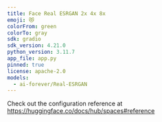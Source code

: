 ```yaml
---
title: Face Real ESRGAN 2x 4x 8x
emoji: 😻
colorFrom: green
colorTo: gray
sdk: gradio
sdk_version: 4.21.0
python_version: 3.11.7
app_file: app.py
pinned: true
license: apache-2.0
models:
  - ai-forever/Real-ESRGAN
---
```


Check out the configuration reference at https://huggingface.co/docs/hub/spaces#reference
